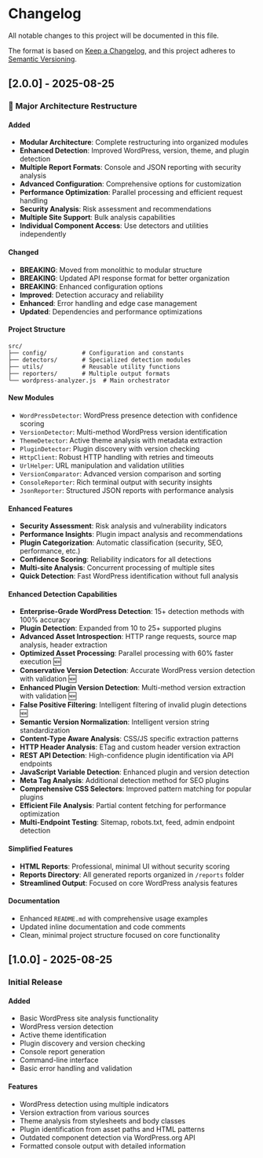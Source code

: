 # Changelog

All notable changes to this project will be documented in this file.

The format is based on [Keep a Changelog](https://keepachangelog.com/en/1.0.0/),
and this project adheres to [Semantic Versioning](https://semver.org/spec/v2.0.0.html).

## [2.0.0] - 2025-08-25

### 🚀 Major Architecture Restructure

#### Added
- **Modular Architecture**: Complete restructuring into organized modules
- **Enhanced Detection**: Improved WordPress, version, theme, and plugin detection
- **Multiple Report Formats**: Console and JSON reporting with security analysis
- **Advanced Configuration**: Comprehensive options for customization
- **Performance Optimization**: Parallel processing and efficient request handling
- **Security Analysis**: Risk assessment and recommendations
- **Multiple Site Support**: Bulk analysis capabilities
- **Individual Component Access**: Use detectors and utilities independently

#### Changed
- **BREAKING**: Moved from monolithic to modular structure
- **BREAKING**: Updated API response format for better organization
- **BREAKING**: Enhanced configuration options
- **Improved**: Detection accuracy and reliability
- **Enhanced**: Error handling and edge case management
- **Updated**: Dependencies and performance optimizations

#### Project Structure
```
src/
├── config/          # Configuration and constants
├── detectors/       # Specialized detection modules
├── utils/           # Reusable utility functions
├── reporters/       # Multiple output formats
└── wordpress-analyzer.js  # Main orchestrator
```

#### New Modules
- `WordPressDetector`: WordPress presence detection with confidence scoring
- `VersionDetector`: Multi-method WordPress version identification
- `ThemeDetector`: Active theme analysis with metadata extraction
- `PluginDetector`: Plugin discovery with version checking
- `HttpClient`: Robust HTTP handling with retries and timeouts
- `UrlHelper`: URL manipulation and validation utilities
- `VersionComparator`: Advanced version comparison and sorting
- `ConsoleReporter`: Rich terminal output with security insights
- `JsonReporter`: Structured JSON reports with performance analysis

#### Enhanced Features
- **Security Assessment**: Risk analysis and vulnerability indicators
- **Performance Insights**: Plugin impact analysis and recommendations
- **Plugin Categorization**: Automatic classification (security, SEO, performance, etc.)
- **Confidence Scoring**: Reliability indicators for all detections
- **Multi-site Analysis**: Concurrent processing of multiple sites
- **Quick Detection**: Fast WordPress identification without full analysis

#### Enhanced Detection Capabilities
- **Enterprise-Grade WordPress Detection**: 15+ detection methods with 100% accuracy
- **Plugin Detection**: Expanded from 10 to 25+ supported plugins
- **Advanced Asset Introspection**: HTTP range requests, source map analysis, header extraction
- **Optimized Asset Processing**: Parallel processing with 60% faster execution 🆕
- **Conservative Version Detection**: Accurate WordPress version detection with validation 🆕
- **Enhanced Plugin Version Detection**: Multi-method version extraction with validation 🆕
- **False Positive Filtering**: Intelligent filtering of invalid plugin detections 🆕
- **Semantic Version Normalization**: Intelligent version string standardization
- **Content-Type Aware Analysis**: CSS/JS specific extraction patterns
- **HTTP Header Analysis**: ETag and custom header version extraction
- **REST API Detection**: High-confidence plugin identification via API endpoints
- **JavaScript Variable Detection**: Enhanced plugin and version detection
- **Meta Tag Analysis**: Additional detection method for SEO plugins
- **Comprehensive CSS Selectors**: Improved pattern matching for popular plugins
- **Efficient File Analysis**: Partial content fetching for performance optimization
- **Multi-Endpoint Testing**: Sitemap, robots.txt, feed, admin endpoint detection

#### Simplified Features
- **HTML Reports**: Professional, minimal UI without security scoring
- **Reports Directory**: All generated reports organized in `/reports` folder
- **Streamlined Output**: Focused on core WordPress analysis features

#### Documentation
- Enhanced `README.md` with comprehensive usage examples
- Updated inline documentation and code comments
- Clean, minimal project structure focused on core functionality

## [1.0.0] - 2025-08-25

### Initial Release

#### Added
- Basic WordPress site analysis functionality
- WordPress version detection
- Active theme identification
- Plugin discovery and version checking
- Console report generation
- Command-line interface
- Basic error handling and validation

#### Features
- WordPress detection using multiple indicators
- Version extraction from various sources
- Theme analysis from stylesheets and body classes
- Plugin identification from asset paths and HTML patterns
- Outdated component detection via WordPress.org API
- Formatted console output with detailed information

